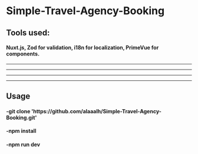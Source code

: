 # Simple-Travel-Agency-Booking

<h2>Tools used: </h2>
<h4>Nuxt.js, Zod for validation, i18n for localization, PrimeVue for components.</h4>

<hr />
<hr />
<hr />
<hr />

<h2>Usage</h2>
<h4>-git clone 'https://github.com/alaaalh/Simple-Travel-Agency-Booking.git'</h4>
<h4>-npm install</h4>
<h4>-npm run dev</h4>